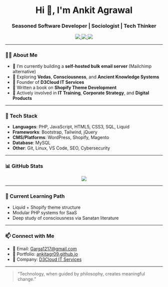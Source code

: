 <h1 align="center">Hi 👋, I'm Ankit Agrawal</h1>
<h3 align="center">Seasoned Software Developer | Sociologist | Tech Thinker</h3>

<p align="center">
  <a href="https://www.linkedin.com/in/ankitagr09/" target="_blank">
    <img src="https://img.shields.io/badge/LinkedIn-blue?style=flat-square&logo=linkedin" />
  </a>
  <a href="https://dtcit.in/" target="_blank">
    <img src="https://img.shields.io/badge/D3Cloud_IT_Services-Portfolio-orange?style=flat-square" />
  </a>
  <a href="https://ankitagr09.github.io/" target="_blank">
    <img src="https://img.shields.io/badge/My_Portfolio-Website-brightgreen?style=flat-square" />
  </a>
</p>

---

### 👨‍💻 About Me

- 🔭 I’m currently building a **self-hosted bulk email server** (Mailchimp alternative)
- 🧠 Exploring **Vedas**, **Consciousness**, and **Ancient Knowledge Systems**
- 💼 Founder of **D3Cloud IT Services**
- 📘 Written a book on **Shopify Theme Development**
- 🌱 Actively involved in **IT Training**, **Corporate Strategy**, and **Digital Products**

---

### 🚀 Tech Stack

- **Languages**: PHP, JavaScript, HTML5, CSS3, SQL, Liquid
- **Frameworks**: Bootstrap, Tailwind, jQuery
- **CMS/Platforms**: WordPress, Shopify, Magento
- **Database**: MySQL
- **Other**: Git, Linux, VS Code, SEO, Cybersecurity

---

### 📊 GitHub Stats

<p align="center">
  <img src="https://github-readme-stats.vercel.app/api?username=ankitagr09&show_icons=true&theme=radical" />
</p>

---

### 🧠 Current Learning Path

- Liquid + Shopify theme structure
- Modular PHP systems for SaaS
- Deep study of consciousness via Sanatan literature

---

### 📫 Connect with Me

- 📧 Email: [Garga1217@gmail.com](mailto:Garga1217@gmail.com)
- 💼 Portfolio: [ankitagr09.github.io](https://ankitagr09.github.io)
- 🔗 Company: [D3Cloud IT Services](https://dtcit.in)

---

> “Technology, when guided by philosophy, creates meaningful change.”

